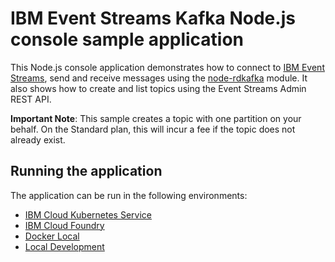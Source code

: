 # IBM Event Streams Kafka Node.js console sample application
This Node.js console application demonstrates how to connect to [IBM Event Streams](https://console.ng.bluemix.net/docs/services/EventStreams/index.html), send and receive messages using the [node-rdkafka](https://github.com/Blizzard/node-rdkafka) module. It also shows how to create and list topics using the Event Streams Admin REST API.

__Important Note__: This sample creates a topic with one partition on your behalf. On the Standard plan, this will incur a fee if the topic does not already exist.

## Running the application

The application can be run in the following environments:

* [IBM Cloud Kubernetes Service](./docs/Kubernetes_Service.md) 
* [IBM Cloud Foundry](./docs/Cloud_Foundry.md)
* [Docker Local](./docs/Docker_Local.md)
* [Local Development](./docs/Local.md)
